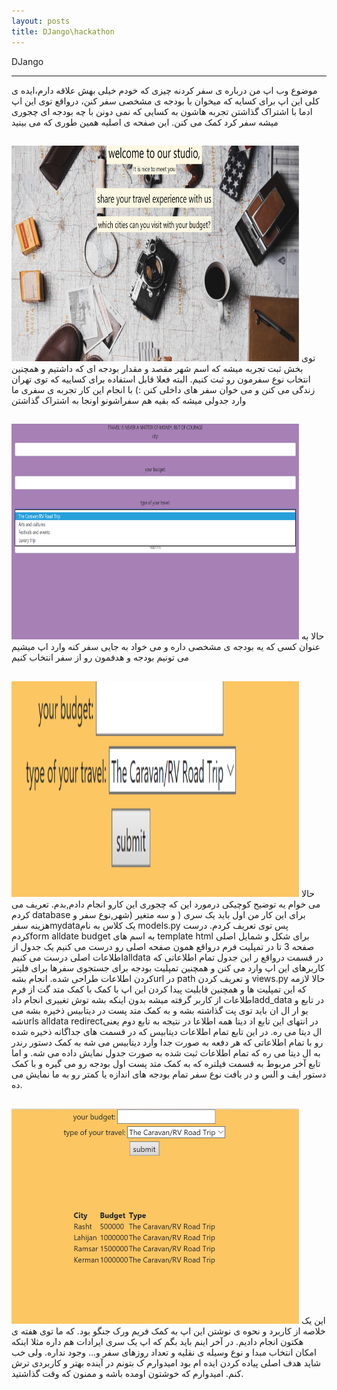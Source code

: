 ```yaml
---
layout: posts
title: DJango\hackathon
---
```


DJango

---
موضوع وب اپ من درباره ی سفر کردنه
چیزی که خودم خیلی بهش علاقه دارم،ایده ی کلی این اپ برای کسایه که میخوان با بودجه ی مشخصی سفر کنن،
درواقع توی این اپ ادما با اشتراک گذاشتن تجربه هاشون به کسایی که نمی دونن با چه بودجه ای چجوری میشه سفر کرد کمک می کنن.
این صفحه ی اصلیه همین طوری که می بینید
<html>
<body>

<h2></h2>
<img src="/assets/images/home.PNG" alt="Flowers in Chania" width="460" height="345">

</body>
</html>
توی بخش  ثبت تجربه میشه که اسم شهر مقصد و مقدار بودجه ای که داشتیم و همچنین انتخاب نوع سفرمون رو  ثبت کنیم.
البته فعلا قابل استفاده برای کساییه که توی تهران زندگی می کنن و می خوان سفر های داخلی کنن :)
با انجام این کار تجربه ی سفری ما وارد جدولی میشه که بقیه هم سفراشونو اونجا به اشتراک گذاشتن
<html>
<body>

<h2></h2>
<img src="/assets/images/givedata.PNG" alt="Flowers in Chania" width="460" height="345">

</body>
</html>
حالا به عنوان کسی که یه بودجه ی مشخصی داره و می خواد به جایی سفر کنه وارد اپ میشیم
می تونیم بودجه و هدفمون رو از سفر انتخاب کنیم
<html>
<body>

<h2></h2>
<img src="/assets/images/getdata.PNG" alt="Flowers in Chania" width="460" height="345">

</body>
</html>
حالا می خوام یه توضیح کوچیکی درمورد این که چجوری این کارو انجام دادم,بدم.
 تعریف می کردم database برای این کار من اول باید یک سری 
( و سه متغیر (شهر,نوع سفر و هزینه سفرmydataیک کلاس به نام  models.py  پس توی 
تعریف کردم.
 درست کردمform alldate budget  به اسم های template html برای شکل و شمایل اصلی صفحه 3 تا 
 در تمپلیت فرم درواقع همون صفحه اصلی رو درست می کنیم
 یک جدول از اطلاعات اصلی درست می کنیمalldata  در قسمت 
 درواقع ر این جدول تمام اطلاعاتی که کاربرهای این اپ وارد می کنن و همچنین تمپلیت بودجه برای جستجوی سفرها برای فلیتر کردن اطلاعات طراحی شده.
 انجام بشهurl  در path  و تعریف کردن views.py حالا لازمه که این تمپلیت ها و همچنین قابلیت پیدا کردن این اپ با کمک
 با کمک متد گت از فرم اطلاعات از کاربر گرفته میشه بدون اینکه بشه توش تغییری انجام دادadd_data  در تابع  
  و یو ار ال ان باید توی پت گذاشته بشه و به کمک متد پست در دیتابیس ذخیره بشه 
  می شهurls alldata redirectدر انتهای این تابع اد دیتا همه اطلاعا    
  در نتیجه به تابع دوم یعنی ال دیتا می ره. در این تابع تمام اطلاعات دیتابیس که در قسمت های جداگانه 
ذخیره شده رو  با تمام اطلاعاتی که هر دفعه به صورت جدا وارد دیتابیس می شه به کمک دستور رندر به ال دیتا می ره که تمام اطلاعات ثبت شده به صورت جدول نمایش داده می شه.
و اما تابع آخر مربوط به قسمت فیلتره که به کمک متد پست اول بودجه رو می گیره و با کمک دستور ایف و الس و در یافت نوع سفر تمام بودجه های اندازه یا کمتر رو به ما نمایش می ده.
<html>
<body>

<h2></h2>
<img src="/assets/images/finalresult.PNG" alt="Flowers in Chania" width="460" height="345">

</body>
</html>
این یک خلاصه از کاربرد و نحوه ی نوشتن این اپ به کمک فریم ورک جنگو بود.
که ما توی هفته ی هکتون انجام دادیم.
در آخر اینم باید بگم که اپ یک سری ایرادات هم داره
مثلا اینکه 
امکان انتخاب مبدا و نوع وسیله ی نقلیه و تعداد روزهای سفر و... وجود نداره.
ولی خب شاید هدف اصلی پیاده کردن ایده ام بود 
امیدوارم ک بتونم در آینده بهتر و کاربردی ترش کنم.
امیدوارم که خوشتون اومده باشه و ممنون که وقت گذاشتید.


